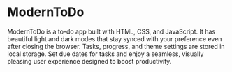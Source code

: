 # ModernToDo
ModernToDo is a to-do app built with HTML, CSS, and JavaScript. It has beautiful light and dark modes that stay synced with your preference even after closing the browser. Tasks, progress, and theme settings are stored in local storage. Set due dates for tasks and enjoy a seamless, visually pleasing user experience designed to boost productivity.
